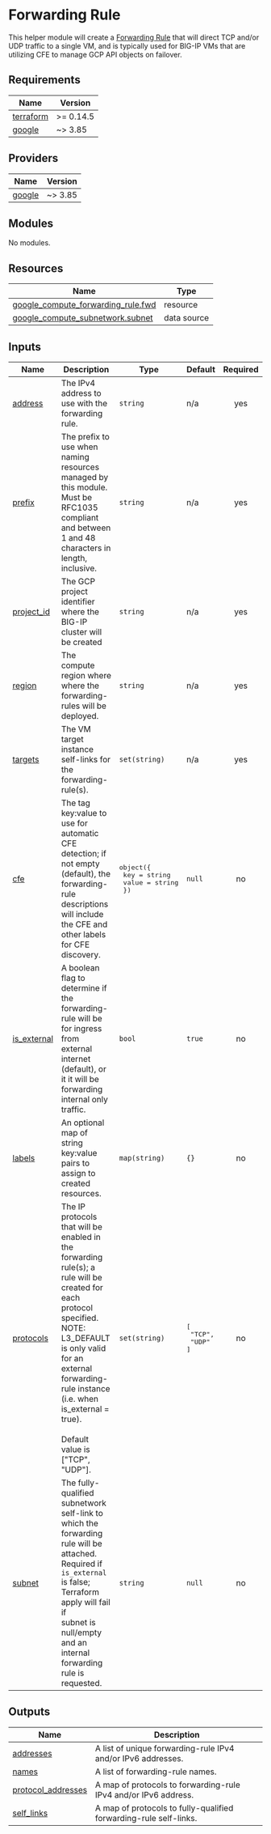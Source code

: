 # Forwarding Rule

This helper module will create a [Forwarding Rule](https://cloud.google.com/load-balancing/docs/forwarding-rule-concepts)
that will direct TCP and/or UDP traffic to a single VM, and is typically used
for BIG-IP VMs that are utilizing CFE to manage GCP API objects on failover.

<!-- markdownlint-disable no-inline-html no-bare-urls -->
<!-- BEGINNING OF PRE-COMMIT-TERRAFORM DOCS HOOK -->
## Requirements

| Name | Version |
|------|---------|
| <a name="requirement_terraform"></a> [terraform](#requirement\_terraform) | >= 0.14.5 |
| <a name="requirement_google"></a> [google](#requirement\_google) | ~> 3.85 |

## Providers

| Name | Version |
|------|---------|
| <a name="provider_google"></a> [google](#provider\_google) | ~> 3.85 |

## Modules

No modules.

## Resources

| Name | Type |
|------|------|
| [google_compute_forwarding_rule.fwd](https://registry.terraform.io/providers/hashicorp/google/latest/docs/resources/compute_forwarding_rule) | resource |
| [google_compute_subnetwork.subnet](https://registry.terraform.io/providers/hashicorp/google/latest/docs/data-sources/compute_subnetwork) | data source |

## Inputs

| Name | Description | Type | Default | Required |
|------|-------------|------|---------|:--------:|
| <a name="input_address"></a> [address](#input\_address) | The IPv4 address to use with the forwarding rule. | `string` | n/a | yes |
| <a name="input_prefix"></a> [prefix](#input\_prefix) | The prefix to use when naming resources managed by this module. Must be RFC1035<br>compliant and between 1 and 48 characters in length, inclusive. | `string` | n/a | yes |
| <a name="input_project_id"></a> [project\_id](#input\_project\_id) | The GCP project identifier where the BIG-IP cluster will be created | `string` | n/a | yes |
| <a name="input_region"></a> [region](#input\_region) | The compute region where where the forwarding-rules will be deployed. | `string` | n/a | yes |
| <a name="input_targets"></a> [targets](#input\_targets) | The VM target instance self-links for the forwarding-rule(s). | `set(string)` | n/a | yes |
| <a name="input_cfe"></a> [cfe](#input\_cfe) | The tag key:value to use for automatic CFE detection; if not empty (default), the<br>forwarding-rule descriptions will include the CFE and other labels for CFE<br>discovery. | <pre>object({<br>    key   = string<br>    value = string<br>  })</pre> | `null` | no |
| <a name="input_is_external"></a> [is\_external](#input\_is\_external) | A boolean flag to determine if the forwarding-rule will be for ingress from external<br>internet (default), or it it will be forwarding internal only traffic. | `bool` | `true` | no |
| <a name="input_labels"></a> [labels](#input\_labels) | An optional map of string key:value pairs to assign to created resources. | `map(string)` | `{}` | no |
| <a name="input_protocols"></a> [protocols](#input\_protocols) | The IP protocols that will be enabled in the forwarding rule(s); a rule will be<br>created for each protocol specified. NOTE: L3\_DEFAULT is only valid for an external<br>forwarding-rule instance (i.e. when is\_external = true).<br><br>Default value is ["TCP", "UDP"]. | `set(string)` | <pre>[<br>  "TCP",<br>  "UDP"<br>]</pre> | no |
| <a name="input_subnet"></a> [subnet](#input\_subnet) | The fully-qualified subnetwork self-link to which the forwarding rule will be<br>attached. Required if `is_external` is false; Terraform apply will fail if<br>subnet is null/empty and an internal forwarding rule is requested. | `string` | `null` | no |

## Outputs

| Name | Description |
|------|-------------|
| <a name="output_addresses"></a> [addresses](#output\_addresses) | A list of unique forwarding-rule IPv4 and/or IPv6 addresses. |
| <a name="output_names"></a> [names](#output\_names) | A list of forwarding-rule names. |
| <a name="output_protocol_addresses"></a> [protocol\_addresses](#output\_protocol\_addresses) | A map of protocols to forwarding-rule IPv4 and/or IPv6 address. |
| <a name="output_self_links"></a> [self\_links](#output\_self\_links) | A map of  protocols to fully-qualified forwarding-rule self-links. |
<!-- END OF PRE-COMMIT-TERRAFORM DOCS HOOK -->
<!-- markdownlint-enable no-inline-html no-bare-urls -->
